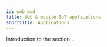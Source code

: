 ```yaml
---
id: web_mod
title: Web & mobile IoT applications
shortTitle: Applications
---
```


Introduction to the section...

